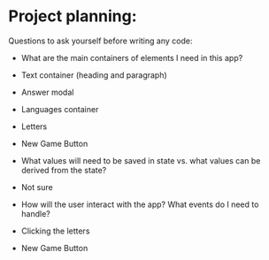 # Project planning:
  
  Questions to ask yourself before writing any code:
  
  - What are the main containers of elements I need
    in this app?
   - Text container (heading and paragraph)
   - Answer modal
   - Languages container
   - Letters
   - New Game Button
  
  - What values will need to be saved in state vs.
    what values can be derived from the state?
   - Not sure
  
  - How will the user interact with the app? What
    events do I need to handle?
   - Clicking the letters
   - New Game Button

